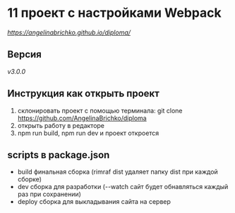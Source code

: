 # 11 проект с настройками Webpack
*https://angelinabrichko.github.io/diploma/*

## Версия
*v3.0.0*

## Инструкция как открыть проект 
1. склонировать проект с помощью терминала: git clone https://github.com/AngelinaBrichko/diploma
2. открыть работу в редакторе 
3. npm run build, npm run dev и проект откроется


## scripts в package.json
- build  финальная сборка (rimraf dist удаляет папку dist при каждой сборке)
- dev сборка для разработки (--watch сайт будет обнавляться каждый раз при сохранении)
- deploy сборка для выкладывания сайта на сервер
